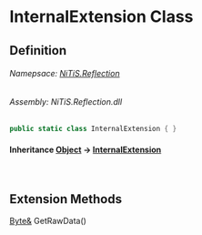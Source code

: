 # InternalExtension Class
## Definition

###### Namepsace: [NiTiS.Reflection](https://nitis-dev.github.io/NiTiSLibsWiki/Namespaces/NiTiS.Reflection)
###### Assembly: NiTiS.Reflection.dll

#### 
```c#
public static class InternalExtension { }
```
#### Inheritance [Object](https://docs.microsoft.com/dotnet/api/system.object) &#8594; [InternalExtension](https://nitis-dev.github.io/NiTiSLibsWiki/NiTiS/Reflection/InternalExtension)  
#### 

<br>

  
  
  
  
## Extension Methods
[Byte&](https://docs.microsoft.com/dotnet/api/system.byte&) GetRawData()  

  
